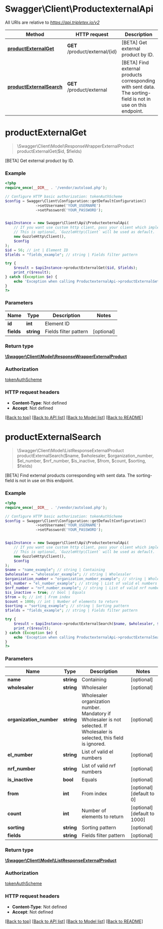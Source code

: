 # Swagger\Client\ProductexternalApi

All URIs are relative to *https://api.tripletex.io/v2*

Method | HTTP request | Description
------------- | ------------- | -------------
[**productExternalGet**](ProductexternalApi.md#productExternalGet) | **GET** /product/external/{id} | [BETA] Get external product by ID.
[**productExternalSearch**](ProductexternalApi.md#productExternalSearch) | **GET** /product/external | [BETA] Find external products corresponding with sent data. The sorting-field is not in use on this endpoint.


# **productExternalGet**
> \Swagger\Client\Model\ResponseWrapperExternalProduct productExternalGet($id, $fields)

[BETA] Get external product by ID.



### Example
```php
<?php
require_once(__DIR__ . '/vendor/autoload.php');

// Configure HTTP basic authorization: tokenAuthScheme
$config = Swagger\Client\Configuration::getDefaultConfiguration()
              ->setUsername('YOUR_USERNAME')
              ->setPassword('YOUR_PASSWORD');


$apiInstance = new Swagger\Client\Api\ProductexternalApi(
    // If you want use custom http client, pass your client which implements `GuzzleHttp\ClientInterface`.
    // This is optional, `GuzzleHttp\Client` will be used as default.
    new GuzzleHttp\Client(),
    $config
);
$id = 56; // int | Element ID
$fields = "fields_example"; // string | Fields filter pattern

try {
    $result = $apiInstance->productExternalGet($id, $fields);
    print_r($result);
} catch (Exception $e) {
    echo 'Exception when calling ProductexternalApi->productExternalGet: ', $e->getMessage(), PHP_EOL;
}
?>
```

### Parameters

Name | Type | Description  | Notes
------------- | ------------- | ------------- | -------------
 **id** | **int**| Element ID |
 **fields** | **string**| Fields filter pattern | [optional]

### Return type

[**\Swagger\Client\Model\ResponseWrapperExternalProduct**](../Model/ResponseWrapperExternalProduct.md)

### Authorization

[tokenAuthScheme](../../README.md#tokenAuthScheme)

### HTTP request headers

 - **Content-Type**: Not defined
 - **Accept**: Not defined

[[Back to top]](#) [[Back to API list]](../../README.md#documentation-for-api-endpoints) [[Back to Model list]](../../README.md#documentation-for-models) [[Back to README]](../../README.md)

# **productExternalSearch**
> \Swagger\Client\Model\ListResponseExternalProduct productExternalSearch($name, $wholesaler, $organization_number, $el_number, $nrf_number, $is_inactive, $from, $count, $sorting, $fields)

[BETA] Find external products corresponding with sent data. The sorting-field is not in use on this endpoint.



### Example
```php
<?php
require_once(__DIR__ . '/vendor/autoload.php');

// Configure HTTP basic authorization: tokenAuthScheme
$config = Swagger\Client\Configuration::getDefaultConfiguration()
              ->setUsername('YOUR_USERNAME')
              ->setPassword('YOUR_PASSWORD');


$apiInstance = new Swagger\Client\Api\ProductexternalApi(
    // If you want use custom http client, pass your client which implements `GuzzleHttp\ClientInterface`.
    // This is optional, `GuzzleHttp\Client` will be used as default.
    new GuzzleHttp\Client(),
    $config
);
$name = "name_example"; // string | Containing
$wholesaler = "wholesaler_example"; // string | Wholesaler
$organization_number = "organization_number_example"; // string | Wholesaler organization number. Mandatory if Wholesaler is not selected. If Wholesaler is selected, this field is ignored.
$el_number = "el_number_example"; // string | List of valid el numbers
$nrf_number = "nrf_number_example"; // string | List of valid nrf numbers
$is_inactive = true; // bool | Equals
$from = 0; // int | From index
$count = 1000; // int | Number of elements to return
$sorting = "sorting_example"; // string | Sorting pattern
$fields = "fields_example"; // string | Fields filter pattern

try {
    $result = $apiInstance->productExternalSearch($name, $wholesaler, $organization_number, $el_number, $nrf_number, $is_inactive, $from, $count, $sorting, $fields);
    print_r($result);
} catch (Exception $e) {
    echo 'Exception when calling ProductexternalApi->productExternalSearch: ', $e->getMessage(), PHP_EOL;
}
?>
```

### Parameters

Name | Type | Description  | Notes
------------- | ------------- | ------------- | -------------
 **name** | **string**| Containing | [optional]
 **wholesaler** | **string**| Wholesaler | [optional]
 **organization_number** | **string**| Wholesaler organization number. Mandatory if Wholesaler is not selected. If Wholesaler is selected, this field is ignored. | [optional]
 **el_number** | **string**| List of valid el numbers | [optional]
 **nrf_number** | **string**| List of valid nrf numbers | [optional]
 **is_inactive** | **bool**| Equals | [optional]
 **from** | **int**| From index | [optional] [default to 0]
 **count** | **int**| Number of elements to return | [optional] [default to 1000]
 **sorting** | **string**| Sorting pattern | [optional]
 **fields** | **string**| Fields filter pattern | [optional]

### Return type

[**\Swagger\Client\Model\ListResponseExternalProduct**](../Model/ListResponseExternalProduct.md)

### Authorization

[tokenAuthScheme](../../README.md#tokenAuthScheme)

### HTTP request headers

 - **Content-Type**: Not defined
 - **Accept**: Not defined

[[Back to top]](#) [[Back to API list]](../../README.md#documentation-for-api-endpoints) [[Back to Model list]](../../README.md#documentation-for-models) [[Back to README]](../../README.md)

